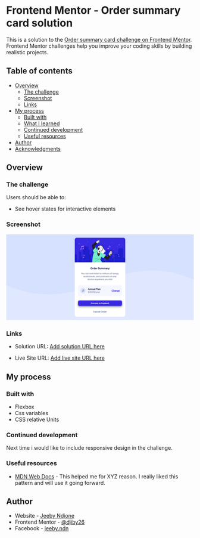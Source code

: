 # Frontend Mentor - Order summary card solution

This is a solution to the [Order summary card challenge on Frontend Mentor](https://www.frontendmentor.io/challenges/order-summary-component-QlPmajDUj). Frontend Mentor challenges help you improve your coding skills by building realistic projects.

## Table of contents

- [Overview](#overview)
  - [The challenge](#the-challenge)
  - [Screenshot](#screenshot)
  - [Links](#links)
- [My process](#my-process)
  - [Built with](#built-with)
  - [What I learned](#what-i-learned)
  - [Continued development](#continued-development)
  - [Useful resources](#useful-resources)
- [Author](#author)
- [Acknowledgments](#acknowledgments)

## Overview

### The challenge

Users should be able to:

- See hover states for interactive elements

### Screenshot

![Screenshot](./images/FEM_order.png)

### Links

- Solution URL: [Add solution URL here](https://your-solution-url.com)

- Live Site URL: [Add live site URL here](https://your-live-site-url.com)

## My process

### Built with

- Flexbox
- Css variables
- CSS relative Units

### Continued development

Next time i would like to include responsive design in the challenge.

### Useful resources

- [MDN Web Docs](https://developer.mozilla.org) - This helped me for XYZ reason. I really liked this pattern and will use it going forward.

## Author

- Website - [Jeeby Ndione](https://www.your-site.com)
- Frontend Mentor - [@djiby26](https://www.frontendmentor.io/profile/djiby26)
- Facebook - [jeeby.ndn](https://www.facebook.com/jeeby.ndn)
